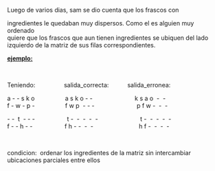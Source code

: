 <p>Luego de varios dias, sam se dio cuenta que los frascos con </p><p>ingredientes le quedaban muy dispersos. Como el es alguien muy ordenado <br/>quiere que los frascos que aun tienen ingredientes se ubiquen del lado <br/>izquierdo de la matriz de sus filas correspondientes.</p><p><b><u>ejemplo:</u></b></p><p><br/></p><p>Teniendo:                 salida_correcta:           salida_erronea:</p><p>a - - s k o                  a s k o - -                         k s a o  -  -<br/>f - w - p -                  f w p  - - -                         p f w -  -  -</p><p>- -  t  - - -                   t -  -  -  -  -                         t -  -  -  -  -<br/>f - - h - -                   f h - -  -  -                           h f -  -  -  - </p><p><br/></p><p>condicion:  ordenar los ingredientes de la matriz sin intercambiar ubicaciones parciales entre ellos</p><p><br/></p>